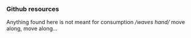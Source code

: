 ### Github resources ###
Anything found here is not meant for consumption */waves hand/* move along, move along... 
